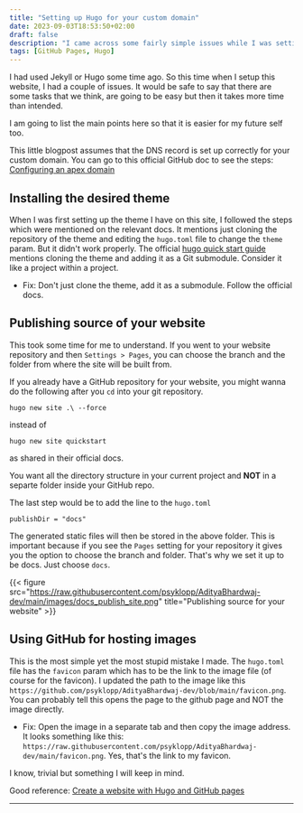 ```yaml
---
title: "Setting up Hugo for your custom domain"
date: 2023-09-03T18:53:50+02:00
draft: false
description: "I came across some fairly simple issues while I was setting up this website. It's better to make a note of these so that it is easier next time. It had to do with installing theme as a submodule and also setting the correct publishing source."
tags: [GitHub Pages, Hugo]
---
```


I had used Jekyll or Hugo some time ago. So this time when I setup this website, I had a couple of issues. It would be safe to say that there are some tasks that we think, are going to be easy but then it takes more time than intended.

I am going to list the main points here so that it is easier for my future self too.

This little blogpost assumes that the DNS record is set up correctly for your custom domain. You can go to this official GitHub doc to see the steps: [Configuring an apex domain](https://docs.github.com/en/pages/configuring-a-custom-domain-for-your-github-pages-site/managing-a-custom-domain-for-your-github-pages-site#configuring-an-apex-domain)

## Installing the desired theme

When I was first setting up the theme I have on this site, I followed the steps which were mentioned on the relevant docs. It mentions just cloning the repository of the theme and editing the `hugo.toml` file to change the `theme` param. But it didn't work properly. The official [hugo quick start guide](https://gohugo.io/getting-started/quick-start/) mentions cloning the theme and adding it as a Git submodule. Consider it like a project within a project.

- Fix: Don't just clone the theme, add it as a submodule. Follow the official docs.

## Publishing source of your website

This took some time for me to understand. If you went to your website repository and then `Settings > Pages`, you can choose the branch and the folder from where the site will be built from.

If you already have a GitHub repository for your website, you might wanna do the following after you `cd` into your git repository.
    
    hugo new site .\ --force

instead of

    hugo new site quickstart

as shared in their official docs. 

You want all the directory structure in your current project and **NOT** in a separte folder inside your GitHub repo.

The last step would be to add the line to the `hugo.toml`

    publishDir = "docs"

The generated static files will then be stored in the above folder. This is important because if you see the `Pages` setting for your repository it gives you the option to choose the branch and folder. That's why we set it up to be docs. Just choose `docs`.

{{< figure src="https://raw.githubusercontent.com/psyklopp/AdityaBhardwaj-dev/main/images/docs_publish_site.png" title="Publishing source for your website" >}}

## Using GitHub for hosting images

This is the most simple yet the most stupid mistake I made. The `hugo.toml` file has the `favicon` param which has to be the link to the image file (of course for the favicon). I updated the path to the image like this `https://github.com/psyklopp/AdityaBhardwaj-dev/blob/main/favicon.png`. You can probably tell this opens the page to the github page and NOT the image directly.


- Fix: Open the image in a separate tab and then copy the image address. It looks something like this: `https://raw.githubusercontent.com/psyklopp/AdityaBhardwaj-dev/main/favicon.png`. Yes, that's the link to my favicon.

I know, trivial but something I will keep in mind.

Good reference: [Create a website with Hugo and GitHub pages](https://4bes.nl/2021/08/29/create-a-website-with-hugo-and-github-pages/)

-----
